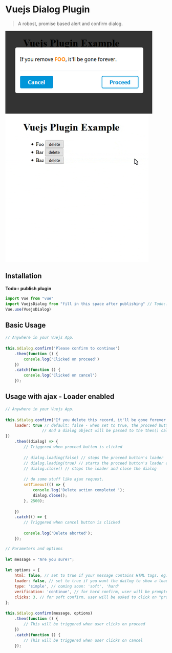 # Vuejs Dialog Plugin

> A robost, promise based alert and confirm dialog.

![Vuejs Dialog Plugin](./src/example/img/html-enabled.png?raw=true "Vuejs Dialog Plugin example")
![Vuejs Dialog Plugin](./src/example/img/demo.gif?raw=true "Vuejs Dialog Plugin usage demo")

## Installation

**Todo:: publish plugin**

```javascript
import Vue from "vue"
import VuejsDialog from "fill in this space after publishing" // Todo:: Publish plugin
Vue.use(VuejsDialog)
```

## Basic Usage

```javascript
// Anywhere in your Vuejs App.

this.$dialog.confirm('Please confirm to continue')
	.then(function () {
		console.log('Clicked on proceed')
	})
	.catch(function () {
		console.log('Clicked on cancel')
	});
```


## Usage with ajax - Loader enabled
```javascript
// Anywhere in your Vuejs App.

this.$dialog.confirm("If you delete this record, it'll be gone forever.", {
    loader: true // default: false - when set to true, the proceed button shows a loader when clicked.
    			// And a dialog object will be passed to the then() callback
})
	.then((dialog) => {
		// Triggered when proceed button is clicked

		// dialog.loading(false) // stops the proceed button's loader
		// dialog.loading(true) // starts the proceed button's loader again
		// dialog.close() // stops the loader and close the dialog

		// do some stuff like ajax request.
		setTimeout(() => {
			console.log('Delete action completed ');
			dialog.close();
		}, 2500);

	})
    .catch(() => {
        // Triggered when cancel button is clicked

        console.log('Delete aborted');
    });
```

```javascript
// Parameters and options

let message = "Are you sure?";

let options = {
    html: false, // set to true if your message contains HTML tags. eg: "Delete <b>Foo</b> ?"
    loader: false, // set to true if you want the dailog to show a loader after click on "proceed"
    type: 'simple', // coming soon: 'soft', 'hard'
    verification: 'continue', // for hard confirm, user will be prompted to type this to enable the proceed button
    clicks: 3, // for soft confirm, user will be asked to click on "proceed" btn 3 times before actually proceeding
};

this.$dialog.confirm(message, options)
	.then(function () {
	    // This will be triggered when user clicks on proceed
	})
	.catch(function () {
	    // This will be triggered when user clicks on cancel
	});
```

